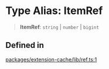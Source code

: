 # Type Alias: ItemRef

> **ItemRef**: `string` \| `number` \| `bigint`

## Defined in

[packages/extension-cache/lib/ref.ts:1](https://github.com/andreisergiu98/baeta/blob/277f62f15bfdecc05d507a84e60b62e5bc08a747/packages/extension-cache/lib/ref.ts#L1)
